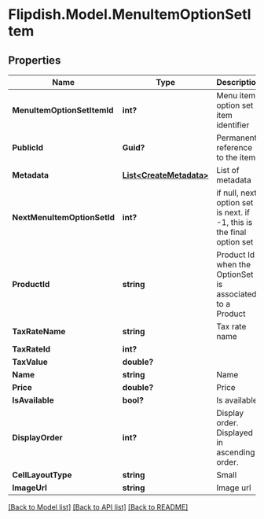 # Flipdish.Model.MenuItemOptionSetItem
## Properties

Name | Type | Description | Notes
------------ | ------------- | ------------- | -------------
**MenuItemOptionSetItemId** | **int?** | Menu item option set item identifier | [optional] 
**PublicId** | **Guid?** | Permanent reference to the item. | [optional] 
**Metadata** | [**List&lt;CreateMetadata&gt;**](CreateMetadata.md) | List of metadata | [optional] 
**NextMenuItemOptionSetId** | **int?** | if null, next option set is next. if -1, this is the final option set | [optional] 
**ProductId** | **string** | Product Id when the OptionSet is associated to a Product | [optional] 
**TaxRateName** | **string** | Tax rate name | [optional] 
**TaxRateId** | **int?** |  | [optional] 
**TaxValue** | **double?** |  | [optional] 
**Name** | **string** | Name | [optional] 
**Price** | **double?** | Price | [optional] 
**IsAvailable** | **bool?** | Is available | [optional] 
**DisplayOrder** | **int?** | Display order. Displayed in ascending order. | [optional] 
**CellLayoutType** | **string** | Small | Medium | Large  Affects the layout of the menu. | [optional] 
**ImageUrl** | **string** | Image url | [optional] 

[[Back to Model list]](../README.md#documentation-for-models) [[Back to API list]](../README.md#documentation-for-api-endpoints) [[Back to README]](../README.md)

